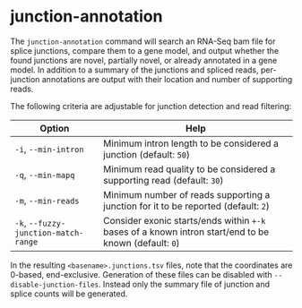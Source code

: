 # junction-annotation

The `junction-annotation` command will search an RNA-Seq bam file for splice junctions, compare them to a gene model, and output whether the found junctions are novel, partially novel, or already annotated in a gene model. In addition to a summary of the junctions and spliced reads, per-junction annotations are output with their location and number of supporting reads.

The following criteria are adjustable for junction detection and read filtering:

| Option                               | Help                                                                                                  |
| ------------------------------------ | ----------------------------------------------------------------------------------------------------- |
| `-i`, `--min-intron`                 | Minimum intron length to be considered a junction (default: `50`)                                     |
| `-q`, `--min-mapq`                   | Minimum read quality to be considered a supporting read (default: `30`)                               |
| `-m`, `--min-reads`                  | Minimum number of reads supporting a junction for it to be reported (default: `2`)                    |
| `-k`, `--fuzzy-junction-match-range` | Consider exonic starts/ends within `+-k` bases of a known intron start/end to be known (default: `0`) |

In the resulting `<basename>.junctions.tsv` files, note that the coordinates are 0-based, end-exclusive. Generation of these files can be disabled with `--disable-junction-files`. Instead only the summary file of junction and splice counts will be generated.

